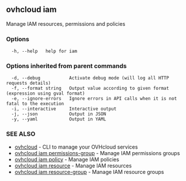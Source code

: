 ## ovhcloud iam

Manage IAM resources, permissions and policies

### Options

```
  -h, --help   help for iam
```

### Options inherited from parent commands

```
  -d, --debug           Activate debug mode (will log all HTTP requests details)
  -f, --format string   Output value according to given format (expression using gval format)
  -e, --ignore-errors   Ignore errors in API calls when it is not fatal to the execution
  -i, --interactive     Interactive output
  -j, --json            Output in JSON
  -y, --yaml            Output in YAML
```

### SEE ALSO

* [ovhcloud](ovhcloud.md)	 - CLI to manage your OVHcloud services
* [ovhcloud iam permissions-group](ovhcloud_iam_permissions-group.md)	 - Manage IAM permissions groups
* [ovhcloud iam policy](ovhcloud_iam_policy.md)	 - Manage IAM policies
* [ovhcloud iam resource](ovhcloud_iam_resource.md)	 - Manage IAM resources
* [ovhcloud iam resource-group](ovhcloud_iam_resource-group.md)	 - Manage IAM resource groups

